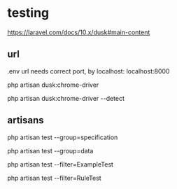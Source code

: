 # testing

<https://laravel.com/docs/10.x/dusk#main-content>

## url

.env url needs correct port, by localhost: localhost:8000

php artisan dusk:chrome-driver

php artisan dusk:chrome-driver --detect

## artisans

php artisan test --group=specification

php artisan test --group=data

php artisan test --filter=ExampleTest

php artisan test --filter=RuleTest
